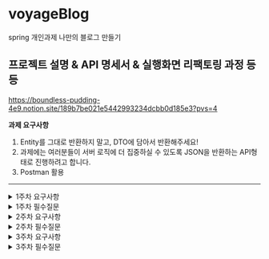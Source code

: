 # voyageBlog
spring 개인과제 나만의 블로그 만들기

프로젝트 설명 & API 명세서 & 실행화면 리팩토링 과정 등등
--------------------
https://boundless-pudding-4e9.notion.site/189b7be021e5442993234dcbb0d185e3?pvs=4


**과제 요구사항**

1. Entity를 그대로 반환하지 말고, DTO에 담아서 반환해주세요!
2. 과제에는 여러분들이 서버 로직에 더 집중하실 수 있도록 JSON을 반환하는 API형태로 진행하려고 합니다.
3. Postman 활용

----------------------

<details>
<summary>1주차 요구사항</summary>
<div markdown="1">
**API 요구사항**

1. 아래의 요구사항을 기반으로 Use Case 그려보기
    - 손으로 그려도 됩니다.

2. 전체 게시글 목록 조회 API
    - 제목, 작성자명, 작성 내용, 작성 날짜를 조회하기
    - 작성 날짜 기준 내림차순으로 정렬하기
      
3. 게시글 작성 API 
    - 제목, 작성자명, 비밀번호, 작성 내용을 저장하고
    - 저장된 게시글을 Client 로 반환하기
      
4. 선택한 게시글 조회 API 
    - 선택한 게시글의 제목, 작성자명, 작성 날짜, 작성 내용을 조회하기 

5. 선택한 게시글 수정 API
    - 수정을 요청할 때 수정할 데이터와 비밀번호를 같이 보내서 서버에서 비밀번호 일치 여부를 확인 한 후
    - 제목, 작성자명, 작성 내용을 수정하고 수정된 게시글을 Client 로 반환하기
      
6. 선택한 게시글 삭제 API
    - 삭제를 요청할 때 비밀번호를 같이 보내서 서버에서 비밀번호 일치 여부를 확인 한 후
    - 선택한 게시글을 삭제하고 Client 로 성공했다는 표시 반환하기


---------------
</div>
</details>

<details>
<summary>1주차 필수질문</summary>
<div markdown="2">

# 필수질문 답변


1. 수정, 삭제 API의 request를 어떤 방식으로 사용하셨나요? (param, query, body)
    
    수정 - body
    
    삭제 - query+body

   **어떤 resource를 식별하고 싶으면 Path Variable**를, **정렬이나 필터링을 한다면 Query Parameter**를 사용하는 것이 좋다.
   비밀번호를 path에 들어나지 않게 하기 위해 body로 전달했다.
    
3. 어떤 상황에 어떤 방식의 request를 써야하나요?
    생성 : CREATE
    수정 : PUT
    부분 수정: PATCH
    삭제 : DELETE
    조회 : GET
   
    
5. RESTful한 API를 설계했나요? 어떤 부분이 그런가요? 어떤 부분이 그렇지 않나요?
    
    최대한 지키려고 했습니다. 부족한 점이 있다면 수정하겠습니다.
    
6. 적절한 관심사 분리를 적용하였나요? (Controller, Repository, Service)
    
    그렇습니다.
    
7. API 명세서 작성 가이드라인을 검색하여 직접 작성한 API 명세서와 비교해보세요!
    
    비슷한 것 같습니다.

</div>
</details>
<details>
<summary>2주차 요구사항</summary>
<div markdown="3">

- [x]  erd 작성
- [x]  유스케이스 수정
- [x]  API 수정
- [x]  entity 생성, db 생성 확인
- [x]  개념적 설계 수정→ post에 title 추가
- [x]  springsecurity 환경 설정→ form 로그인 방식
    
    ++user에 email 추가, role 추가
    
- [x]  정규표현식테스트 코드 작성
- [x]  form 사용 안하는 방식으로 수정
- [x]  responseEntity 적용

- [x]  회원 가입 API
    - username, password를 Client에서 전달받기
    - username은  `최소 4자 이상, 10자 이하이며 알파벳 소문자(a~z), 숫자(0~9)`로 구성되어야 한다.
        
        [A-Za-z0-9]{4,10}
        
    - password는  `최소 8자 이상, 15자 이하이며 알파벳 대소문자(a~z, A~Z), 숫자(0~9)`로 구성되어야 한다.
        
        [A-Za-z0-9]{8,15}
        
    - DB에 중복된 username이 없다면 회원을 저장하고 Client 로 성공했다는 메시지, 상태코드 반환하기

            
- [x]  로그인 API
    - username, password를 Client에서 전달받기
    - DB에서 username을 사용하여 저장된 회원의 유무를 확인하고 있다면 password 비교하기
    - 로그인 성공 시, 로그인에 성공한 유저의 정보와 JWT를 활용하여 토큰을 발급하고, 
    발급한 토큰을 Header에 추가하고 성공했다는 메시지, 상태코드 와 함께 Client에 반환하기
- [x]  전체 게시글 목록 조회 API
    - 제목, 작성자명(username), 작성 내용, 작성 날짜를 조회하기
    - 작성 날짜 기준 내림차순으로 정렬하기
- [x]  게시글 작성 API
    - 토큰을 검사하여, 유효한 토큰일 경우에만 게시글 작성 가능→필터가 함
    - 제목, 작성 내용을 저장하고
    - 저장된 게시글을 Client 로 반환하기(username은 로그인 된 사용자)
- [x]  선택한 게시글 조회 API
    - 선택한 게시글의 제목, 작성자명(username), 작성 날짜, 작성 내용을 조회하기 
    (검색 기능이 아닙니다. 간단한 게시글 조회만 구현해주세요.)
- [x]  선택한 게시글 수정 API
    - ~~수정을 요청할 때 수정할 데이터와 비밀번호를 같이 보내서 서버에서 비밀번호 일치 여부를 확인 한 후~~
    - 토큰을 검사한 후, 유효한 토큰이면서 해당 사용자가 작성한 게시글만 수정 가능
    - 제목, 작성 내용을 수정하고 수정된 게시글을 Client 로 반환하기
- [x]  선택한 게시글 삭제 API
    - ~~삭제를 요청할 때 비밀번호를 같이 보내서 서버에서 비밀번호 일치 여부를 확인 한 후~~
    - 토큰을 검사한 후, 유효한 토큰이면서 해당 사용자가 작성한 게시글만 삭제 가능
    - 선택한 게시글을 삭제하고 Client 로 성공했다는 메시지, 상태코드 반환하기

</div>
</details>
<details>
<summary>2주차 필수질문</summary>
<div markdown="4">

1. 처음 설계한 API 명세서에 변경사항이 있었나요? 
변경 되었다면 어떤 점 때문 일까요? 첫 설계의 중요성에 대해 작성해 주세요!
    
    API들이 요구사항과 여러 기능 추가를 구현하기 위해 변경이 불가피했다. 
    
    첫 설계에 시간을 충분히 투자해서 잘 짜고 시작하는 게 가장 효율적으로 개발을 시작하는 방법이라고 생각한다.
    
2. ERD를 먼저 설계한 후 Entity를 개발했을 때 어떤 점이 도움이 되셨나요?
    
    ERD를 참고하며 계속 헷갈릴 때 내가 생각했던 관계와 구조에 대한 확신을 얻고 수정사항들을 발견할 수 있었다. 이를 통해 Entity를 목표한 바와 같이 구현할 수 있었다.
    
3. JWT를 사용하여 인증/인가를 구현 했을 때의 장점은 무엇일까요?
    1. 인증을 위한 저장소가 필요없다.
    2. 인증 처리 속도가 빠르다.
    3. 확장성이 우수하다.
    
4. 반대로 JWT를 사용한 인증/인가의 한계점은 무엇일까요?
    - 토큰의 길이가 길어질수록 네트워크의 부하가 증가한다.
    - Payload 자체는 암호화가 되지 않아 중요한 정보는 담을 수 없다.
    - 토큰을 탈취당한다면 대처가 매우 어렵다.
5. 만약 댓글 기능이 있는 블로그에서 댓글이 달려있는 게시글을 삭제하려고 한다면 무슨 문제가 발생할까요? Database 테이블 관점에서 해결방법이 무엇일까요?
    
    댓글 테이블에서 삭제된 게시글에 대한 댓글들의 정보가 변경된다.
    
    restrict, cascade, set null, no action, set default  중에 적합한 처리방식을 선택해서 설정한다.
    
6. IoC / DI 에 대해 간략하게 설명해 주세요! 
    
    **IoC**는 말 그대로 메소드나 객체의 호출작업을 개발자가 결정하는 것이 아니라, 외부에서 결정되는 것을 의미한다.
    
    객체의 의존성을 역전시켜 객체 간의 결합도를 줄이고 유연한 코드를 작성할 수 있게 하여 가독성 및 코드 중복, 유지 보수를 편하게 할 수 있게 한다.
    
    **DI**는 객체를 직접 생성하는 게 아니라 외부에서 생성한 후 주입 시켜주는 방식이다.
    
    DI(의존성 주입)를 통해서 모듈 간의 결합도가 낮아지고 유연성이 높아진다.

</div>
</details>
<details>
<summary>3주차 요구사항</summary>
<div markdown="5">

안녕

</div>
</details>
<details>
<summary>3주차 필수질문</summary>
<div markdown="6">

안녕

</div>
</details>
